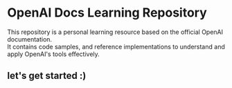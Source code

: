 
# OpenAI Docs Learning Repository

This repository is a personal learning resource based on the official OpenAI documentation.  
It contains code samples, and reference implementations to understand and apply OpenAI's tools effectively.

## let's get started :)
